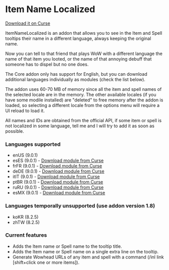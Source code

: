 # Item Name Localized

[Download it on Curse](https://www.curseforge.com/wow/addons/item-name-localized)

ItemNameLocalized is an addon that allows you to see in the Item and Spell tooltips their name in a different language, always keeping the original name.

Now you can tell to that friend that plays WoW with a different language the name of that item you looted, or the name of that annoying debuff that someone has to dispel but no one does.

The Core addon only has support for English, but you can download additional languages individually as modules (check the list below).

The addon uses 60-70 MB of memory since all the item and spell names of the selected locale are in the memory. The other available locales (if you have some modile installed) are "deleted" to free memory after the addon is loaded, so selecting a different locale from the options menu will require a UI reload to load it.

All names and IDs are obtained from the official API, if some item or spell is not localized in some language, tell me and I will try to add it as soon as possible.

### Languages supported
* enUS (9.0.1)
* esES (9.0.1) - [Download module from Curse](https://www.curseforge.com/wow/addons/itemnamelocalized-eses)
* frFR (9.0.1) - [Download module from Curse](https://www.curseforge.com/wow/addons/itemnamelocalized-frfr)
* deDE (9.0.1) - [Download module from Curse](https://www.curseforge.com/wow/addons/itemnamelocalized-dede)
* itIT (9.0.1) - [Download module from Curse](https://www.curseforge.com/wow/addons/itemnamelocalized-itit)
* ptBR (9.0.1) - [Download module from Curse](https://www.curseforge.com/wow/addons/itemnamelocalized-ptbr)
* ruRU (9.0.1) - [Download module from Curse](https://www.curseforge.com/wow/addons/itemnamelocalized-ruru)
* esMX (9.0.1) - [Download module from Curse](https://www.curseforge.com/wow/addons/itemnamelocalized-esmx)

### Languages temporally unsupported (use addon version 1.8)
* koKR (8.2.5)
* zhTW (8.2.5)

### Current features
* Adds the Item name or Spell name to the tooltip title.
* Adds the Item name or Spell name on a single extra line on the tooltip.
* Generate Wowhead URLs of any item and spell with a command (/inl link [shift+click one or more items]).